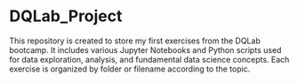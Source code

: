 # DQLab_Project
This repository is created to store my first exercises from the DQLab bootcamp. It includes various Jupyter Notebooks and Python scripts used for data exploration, analysis, and fundamental data science concepts. Each exercise is organized by folder or filename according to the topic.
